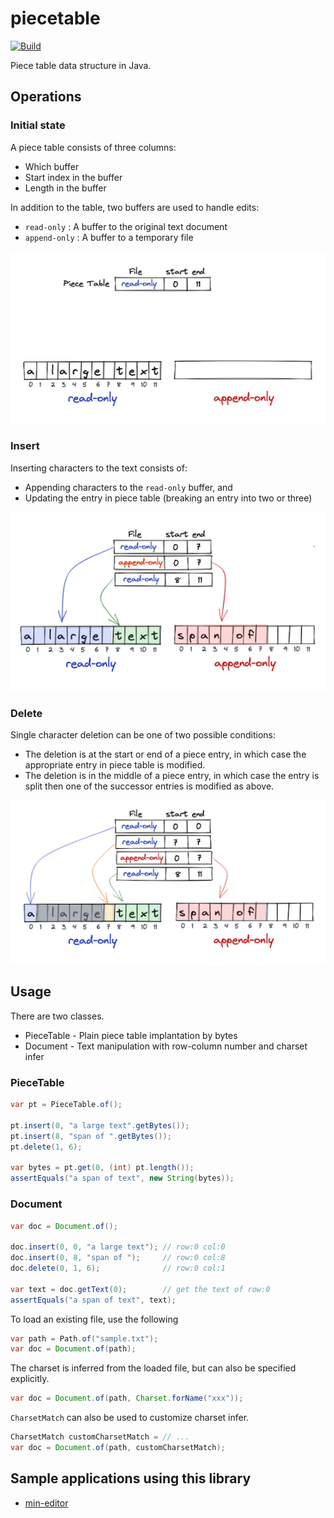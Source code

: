 # piecetable

[![Build](https://github.com/naotsugu/piecetable/actions/workflows/gradle-build.yml/badge.svg)](https://github.com/naotsugu/jpa-fluent-query/actions/workflows/gradle-build.yml)


Piece table data structure in Java.


## Operations

### Initial state

A piece table consists of three columns:

* Which buffer
* Start index in the buffer
* Length in the buffer

In addition to the table, two buffers are used to handle edits:

* `read-only` : A buffer to the original text document
* `append-only` : A buffer to a temporary file

![piecetable1](docs/images/piecetable1.png)


### Insert

Inserting characters to the text consists of:

* Appending characters to the `read-only` buffer, and
* Updating the entry in piece table (breaking an entry into two or three)


![piecetable2](docs/images/piecetable2.png)

### Delete

Single character deletion can be one of two possible conditions:

* The deletion is at the start or end of a piece entry, in which case the appropriate entry in piece table is modified.
* The deletion is in the middle of a piece entry, in which case the entry is split then one of the successor entries is modified as above.

![piecetable3](docs/images/piecetable3.png)


## Usage

There are two classes.

- PieceTable - Plain piece table implantation by bytes
- Document - Text manipulation with row-column number and charset infer

### PieceTable

```java
var pt = PieceTable.of();

pt.insert(0, "a large text".getBytes());
pt.insert(8, "span of ".getBytes());
pt.delete(1, 6);

var bytes = pt.get(0, (int) pt.length());
assertEquals("a span of text", new String(bytes));
```


### Document

```java
var doc = Document.of();

doc.insert(0, 0, "a large text"); // row:0 col:0
doc.insert(0, 8, "span of ");     // row:0 col:8
doc.delete(0, 1, 6);              // row:0 col:1

var text = doc.getText(0);        // get the text of row:0
assertEquals("a span of text", text);
```


To load an existing file, use the following

```java
var path = Path.of("sample.txt");
var doc = Document.of(path);
```


The charset is inferred from the loaded file, but can also be specified explicitly.

```java
var doc = Document.of(path, Charset.forName("xxx"));
```

`CharsetMatch` can also be used to customize charset infer.

```java
CharsetMatch customCharsetMatch = // ...
var doc = Document.of(path, customCharsetMatch);
```


## Sample applications using this library

* [min-editor](https://github.com/naotsugu/min-editor)

